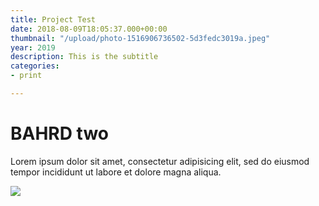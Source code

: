 ```yaml
---
title: Project Test
date: 2018-08-09T18:05:37.000+00:00
thumbnail: "/upload/photo-1516906736502-5d3fedc3019a.jpeg"
year: 2019
description: This is the subtitle
categories:
- print

---
```

# BAHRD two

Lorem ipsum dolor sit amet, consectetur adipisicing elit, sed do eiusmod tempor incididunt ut labore et dolore magna aliqua.

![](/upload/photo-1516906736502-5d3fedc3019a.jpeg)